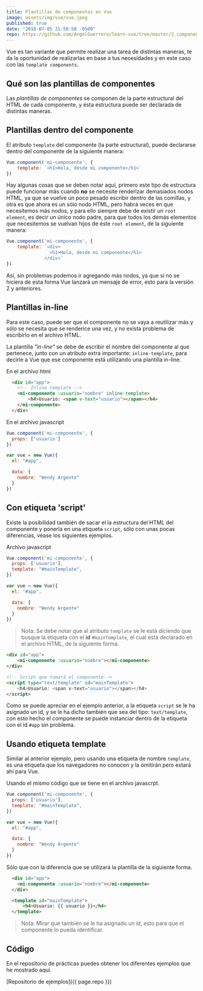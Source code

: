 ```yaml
---
title: Plantillas de componentes en Vue
image: assets/img/vue/vue.jpeg
published: true
date: "2018-07-05 21:50:58 -0500"
repo: https://github.com/AngelGuerrero/learn-vue/tree/master/2_component-template
---
```


Vue es tan variante que permite realizar una tarea de distintas maneras, te da la oportunidad de realizarlas en base a tus necesidades y en este caso con las `template components`.

## Qué son las plantillas de componentes

Las _plantillas de componentes_ se componen de la parte estructural del HTML de cada componente, y ésta estructura puede ser declarada de distintas maneras.

## Plantillas dentro del componente

El atributo `template` del componente (la parte estructural), puede declararse dentro del componente de la siguiente manera:

```javascript
Vue.component('mi-componente', {
    template: `<h1>Hola, desde mi componente</h1>`
})
```

Hay algunas cosas que se deben notar aquí, primero este tipo de estructura puede funcionar más cuando **no** se necesite renderizar demasiados nodos HTML, ya que se vuelve un poco pesado escribir dentro de las comillas, y otra es que ahora es un sólo nodo HTML, pero habrá veces en que necesitemos más nodos, y para ello siempre debe de existir un `root element`, es decir un único nodo padre, para que todos los demás elementos que necesitemos se vuelvan hijos de éste `root element`, de la siguiente manera:

```javascript
Vue.component('mi-componente', {
    template: `<div>
                <h1>Hola, desde mi componente</h1>
              </div>`
})
```

Así, sin problemas podemos ir agregando más nodos, ya que si no se hiciera de esta forma Vue lanzará un mensaje de error, esto para la versión 2 y anteriores.

## Plantillas in-line

Para este caso, puede ser que el componente no se vaya a reutilizar más y sólo se necesita que se renderice una vez, y no exista problema de escribirlo en el archivo HTML.

La plantilla _"in-line"_ se debe de escribir el nombre del componente al que pertenece, junto con un atributo extra importante: `inline-template`, para decirle a Vue que ese componente está utilizando una plantilla in-line.

En el archivo html

```html
  <div id="app">
    <!-- Inline template -->
    <mi-componente :usuario="nombre" inline-template>
        <h4>Usuario: <span v-text="usuario"></span></h4>
    </mi-componente>
  </div>
```

En el archivo javascript

```javascript
Vue.component('mi-componente', {
  props: ['usuario']
})

var vue = new Vue({
  el: "#app",

  data: {
    nombre: "Wendy Argente"
  }
})
```

## Con etiqueta 'script'

Existe la posibilidad también de sacar el la estructura del HTML del componente y ponerla en una etiqueta `script`, sólo con unas pocas diferencias, véase los siguientes ejemplos.

Archivo javascript

```javascript
Vue.component('mi-componente', {
  props: ['usuario'],
  template: "#mainTemplate",
})

var vue = new Vue({
  el: "#app",

  data: {
    nombre: "Wendy Argente"
  }
})
```

> Nota: Se debe notar que al atributo  `template` se le está diciendo que busque la etiqueta con el __id__ `#mainTemplate`, el cual está declarado en el archivo HTML, de la siguiente forma.

```html
<div id="app">
    <mi-componente :usuario="nombre"></mi-componente>
</div>

<!-- Script que tomará el componente-->
<script type="text/template" id="mainTemplate">
    <h4>Usuario: <span v-text="usuario"></span></h4>
</script>
```

Como se puede apreciar en el ejemplo anterior, a la etiqueta `script` se le ha asignado un id, y se le ha dicho también que sea del tipo: `text/template`, con esto hecho el componente se puede instanciar dentro de la etiqueta con el id `#app` sin problema.

## Usando etiqueta template

Similar al anterior ejemplo, pero usando una etiqueta de nombre `template`, es una etiqueta que los navegadores no conocen y la omitirán pero estará ahí para Vue.

Usando el mismo código que se tiene en el archivo javascrpt.

```javascript
Vue.component('mi-componente', {
  props: ['usuario'],
  template: "#mainTemplate",
})

var vue = new Vue({
  el: "#app",

  data: {
    nombre: "Wendy Argente"
  }
})
```

Sólo que con la diferencia que se utilizará la plantilla de la siguiente forma.

```html
  <div id="app">
    <mi-componente :usuario="nombre"></mi-componente>
  </div>

  <template id="mainTemplate">
      <h4>Usuario: {{ usuario }}</h4>
  </template>
```

> Nota: Mirar que también se le ha asignado un id, esto para que el componente lo pueda identificar.

## Código

En el repositorio de prácticas puedes obtener los diferentes ejemplos que he mostrado aquí.

[Repositorio de ejemplos]({{ page.repo }})